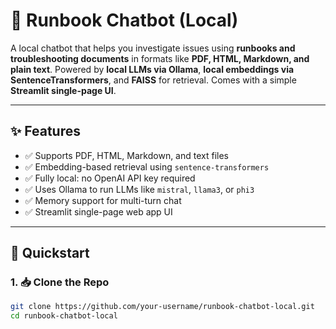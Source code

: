 # 🧠 Runbook Chatbot (Local)

A local chatbot that helps you investigate issues using **runbooks and troubleshooting documents** in formats like **PDF, HTML, Markdown, and plain text**. Powered by **local LLMs via Ollama**, **local embeddings via SentenceTransformers**, and **FAISS** for retrieval. Comes with a simple **Streamlit single-page UI**.

---

## ✨ Features

- ✅ Supports PDF, HTML, Markdown, and text files
- ✅ Embedding-based retrieval using `sentence-transformers`
- ✅ Fully local: no OpenAI API key required
- ✅ Uses Ollama to run LLMs like `mistral`, `llama3`, or `phi3`
- ✅ Memory support for multi-turn chat
- ✅ Streamlit single-page web app UI

---

## 🚀 Quickstart

### 1. 📥 Clone the Repo

```bash
git clone https://github.com/your-username/runbook-chatbot-local.git
cd runbook-chatbot-local
```
